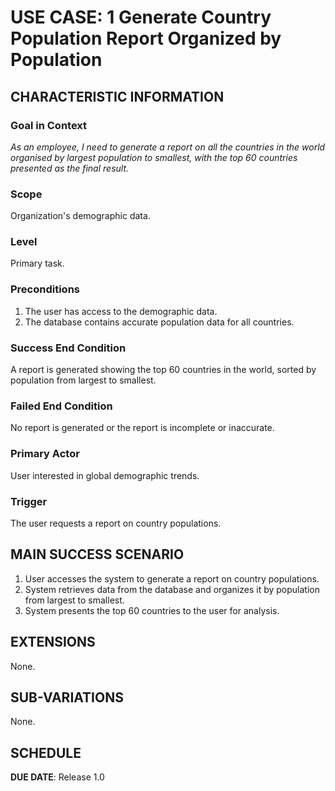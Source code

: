 # USE CASE: 1 Generate Country Population Report Organized by Population

## CHARACTERISTIC INFORMATION

### Goal in Context

*As an employee, I need to generate a report on all the countries in the world organised by largest population to smallest, with the top 60 countries presented as the final result.*

### Scope

Organization's demographic data.

### Level

Primary task.

### Preconditions

1. The user has access to the demographic data.
2. The database contains accurate population data for all countries.

### Success End Condition

A report is generated showing the top 60 countries in the world, sorted by population from largest to smallest.

### Failed End Condition

No report is generated or the report is incomplete or inaccurate.

### Primary Actor

User interested in global demographic trends.

### Trigger

The user requests a report on country populations.

## MAIN SUCCESS SCENARIO

1. User accesses the system to generate a report on country populations.
2. System retrieves data from the database and organizes it by population from largest to smallest.
3. System presents the top 60 countries to the user for analysis.

## EXTENSIONS

None.

## SUB-VARIATIONS

None.

## SCHEDULE

**DUE DATE**: Release 1.0
